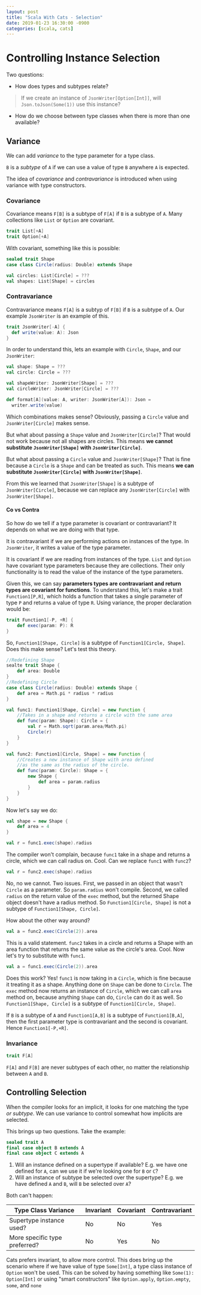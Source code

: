```yaml
---
layout: post
title: "Scala With Cats - Selection"
date: 2019-01-23 16:30:00 -0900
categories: [scala, cats]
---
```


# Controlling Instance Selection

Two questions:

* How does types and subtypes relate?

> If we create an instance of `JsonWriter[Option[Int]]`, will `Json.toJson(Some(1))` use this instance?

* How do we choose between type classes when there is more than one available?

## Variance

We can add *variance* to the type parameter for a type class.

`B` is a *subtype* of `A` if we can use a value of type `B` anywhere `A` is expected.

The idea of *covariance* and *contravariance* is introduced when using variance with type constructors.

### Covariance

Covariance means `F[B]` is a subtype of `F[A]` if `B` is a subtype of `A`. Many collections like `List` or `Option` are covariant.

```scala
trait List[+A]
trait Option[+A]
```

With covariant, something like this is possible:

```scala
sealed trait Shape
case class Circle(radius: Double) extends Shape

val circles: List[Circle] = ???
val shapes: List[Shape] = circles
```

### Contravariance

Contravariance means `F[A]` is a subtyp of `F[B]` if `B` is a subtype of `A`. Our example `JsonWriter` is an example of this.

```scala
trait JsonWriter[-A] {
  def write(value: A): Json
}
```

In order to understand this, lets an example with `Circle`, `Shape`, and our `JsonWriter`:

```scala
val shape: Shape = ???
val circle: Circle = ???

val shapeWriter: JsonWriter[Shape] = ???
val circleWriter: JsonWriter[Circle] = ???

def format[A](value: A, writer: JsonWriter[A]): Json =
  writer.write(value)
```

Which combinations makes sense? Obviously, passing a `Circle` value and `JsonWriter[Circle]` makes sense. 

But what about passing a `Shape` value and `JsonWriter[Circle]`? That would not work because not all shapes are circles. This means **we cannot substitute `JsonWriter[Shape]` with `JsonWriter[Circle]`**.

But what about passing a `Circle` value and `JsonWriter[Shape]`? That is fine because a `Circle` is a `Shape` and can be treated as such. This means **we can substitute `JsonWriter[Circle]` with `JsonWriter[Shape]`**.

From this we learned that `JsonWriter[Shape]` is a subtype of `JsonWriter[Circle]`, because we can replace any `JsonWriter[Circle]` with `JsonWriter[Shape]`.

#### Co vs Contra

So how do we tell if a type parameter is covariant or contravariant? It depends on what we are doing with that type.

It is contravariant if we are performing actions on instances of the type. In `JsonWriter`, it writes a value of the type parameter.

It is covariant if we are reading from instances of the type. `List` and `Option` have covariant type parameters because they are collections. Their only functionality is to read the value of the instance of the type parameters.

Given this, we can say **parameters types are contravariant and return types are covariant for functions**. To understand this, let's make a trait `Function1[P,R]`, which holds a function that takes a single parameter of type `P` and returns a value of type `R`. Using variance, the proper declaration would be:

```scala
trait Function1[-P, +R] {
    def exec(param: P): R
}
```

So, `Function1[Shape, Circle]` is a subtype of `Function1[Circle, Shape]`. Does this make sense? Let's test this theory.

```scala
//Redefining Shape
sealte trait Shape {
    def area: Double
}
//Redefining Circle
case class Circle(radius: Double) extends Shape {
    def area = Math.pi * radius * radius
}

val func1: Function1[Shape, Circle] = new Function {
    //Takes in a shape and returns a circle with the same area
    def func(param: Shape): Circle = {
        val r = Math.sqrt(param.area/Math.pi)
        Circle(r)
    }
}

val func2: Function1[Circle, Shape] = new Function {
    //Creates a new instance of Shape with area defined 
    //as the same as the radius of the circle.
    def func(param: Circle): Shape = {
        new Shape {
            def area = param.radius
        }
    }
}
```

Now let's say we do:

```scala
val shape = new Shape {
    def area = 4
}

val r = func1.exec(shape).radius
```

The compiler won't complain, because `func1` take in a shape and returns a circle, which we can call radius on. Cool. Can we replace `func1` with `func2`?

```scala
val r = func2.exec(shape).radius
```

No, no we cannot. Two issues. First, we passed in an object that wasn't `Circle` as a parameter. So `param.radius` won't compile. Second, we called `radius` on the return value of the `exec` method, but the returned Shape object doesn't have a radius method. So `Function1[Circle, Shape]` is not a subtype of `Function1[Shape, Circle]`.

How about the other way around?

```scala
val a = func2.exec(Circle(2)).area
```

This is a valid statement. `func2` takes in a circle and returns a Shape with an area function that returns the same value as the circle's area. Cool. Now let's try to substitute with `func1`.

```scala
val a = func1.exec(Circle(2)).area
```

Does this work? Yes! `func1` is now taking in a `Circle`, which is fine because it treating it as a shape. Anything done on `Shape` can be done to `Circle`. The `exec` method now returns an instance of `Circle`, which we can call `area` method on, because anything `Shape` can do, `Circle` can do it as well. So `Function1[Shape, Circle]` is a subtype of `Function1[Circle, Shape]`.

If `B` is a subtype of `A` and `Function1[A,B]` is a subtype of `Function1[B,A]`, then the first parameter type is contravariant and the second is covariant. Hence `Function1[-P,+R]`.

### Invariance

```scala
trait F[A]
```

`F[A]` and `F[B]` are never subtypes of each other, no matter the relationship between `A` and `B`.

## Controlling Selection

When the compiler looks for an implicit, it looks for one matching the type *or subtype*. We can use variance to control somewhat how implicits are selected.

This brings up two questions. Take the example:

```scala
sealed trait A
final case object B extends A
final case object C extends A
```

1. Will an instance defined on a supertype if available? E.g. we have one defined for `A`, can we use it if we're looking one for `B` or `C`?
1. Will an instance of subtype be selected over the supertype? E.g. we have defined `A` and `B`, will `B` be selected over `A`?

Both can't happen:

| Type Class Variance | Invariant | Covariant | Contravariant |
| --- | --- | --- | --- |
| Supertype instance used? | No | No | Yes |
More specific type preferred? | No | Yes | No |

Cats prefers invariant, to allow more control. This does bring up the scenario where if we have value of type `Some[Int]`, a type class instance of `Option` won't be used. This can be solved by having something like `Some(1): Option[Int]` or using "smart  constructors" like `Option.apply`, `Option.empty`, `some`, and `none`